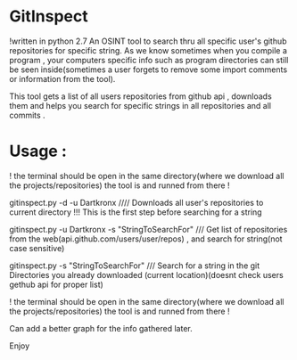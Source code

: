 # GitInspect

!written in python 2.7
An OSINT tool to search thru all specific user's github repositories for specific string.
As we know sometimes when you compile a program , your computers specific info such as program directories can still be seen inside(sometimes a user forgets to remove some import comments or information from the tool).

This tool gets a list of all users repositories from github api , downloads them and helps you search for specific strings in all repositories and all commits .

# Usage :

! the terminal should be open in the same directory(where we download all the projects/repositories) the tool is and runned from there !

 gitinspect.py -d -u Dartkronx //// Downloads all user's repositories to current directory !!! This is the first step before searching for a string

 gitinspect.py -u Dartkronx -s "StringToSearchFor" /// Get list of repositories from the web(api.github.com/users/user/repos) , and search for string(not case sensitive)

 gitinspect.py -s "StringToSearchFor" /// Search for a string in the git Directories you already downloaded (current location)(doesnt check users gethub api for proper list)

! the terminal should be open in the same directory(where we download all the projects/repositories) the tool is and runned from there !

Can add a better graph for the info gathered later.

Enjoy
